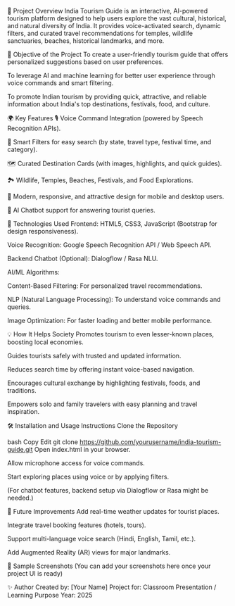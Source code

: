 🧭 Project Overview
India Tourism Guide is an interactive, AI-powered tourism platform designed to help users explore the vast cultural, historical, and natural diversity of India.
It provides voice-activated search, dynamic filters, and curated travel recommendations for temples, wildlife sanctuaries, beaches, historical landmarks, and more.

🎯 Objective of the Project
To create a user-friendly tourism guide that offers personalized suggestions based on user preferences.

To leverage AI and machine learning for better user experience through voice commands and smart filtering.

To promote Indian tourism by providing quick, attractive, and reliable information about India's top destinations, festivals, food, and culture.

🌍 Key Features
🎙️ Voice Command Integration (powered by Speech Recognition APIs).

🧩 Smart Filters for easy search (by state, travel type, festival time, and category).

🗺️ Curated Destination Cards (with images, highlights, and quick guides).

🏞️ Wildlife, Temples, Beaches, Festivals, and Food Explorations.

🎨 Modern, responsive, and attractive design for mobile and desktop users.

🧠 AI Chatbot support for answering tourist queries.

🤖 Technologies Used
Frontend: HTML5, CSS3, JavaScript (Bootstrap for design responsiveness).

Voice Recognition: Google Speech Recognition API / Web Speech API.

Backend Chatbot (Optional): Dialogflow / Rasa NLU.

AI/ML Algorithms:

Content-Based Filtering: For personalized travel recommendations.

NLP (Natural Language Processing): To understand voice commands and queries.

Image Optimization: For faster loading and better mobile performance.

💡 How It Helps Society
Promotes tourism to even lesser-known places, boosting local economies.

Guides tourists safely with trusted and updated information.

Reduces search time by offering instant voice-based navigation.

Encourages cultural exchange by highlighting festivals, foods, and traditions.

Empowers solo and family travelers with easy planning and travel inspiration.

🛠️ Installation and Usage Instructions
Clone the Repository

bash
Copy
Edit
git clone https://github.com/yourusername/india-tourism-guide.git
Open index.html in your browser.

Allow microphone access for voice commands.

Start exploring places using voice or by applying filters.

(For chatbot features, backend setup via Dialogflow or Rasa might be needed.)

🚀 Future Improvements
Add real-time weather updates for tourist places.

Integrate travel booking features (hotels, tours).

Support multi-language voice search (Hindi, English, Tamil, etc.).

Add Augmented Reality (AR) views for major landmarks.

📸 Sample Screenshots
(You can add your screenshots here once your project UI is ready)

✨ Author
Created by: [Your Name]
Project for: Classroom Presentation / Learning Purpose
Year: 2025

